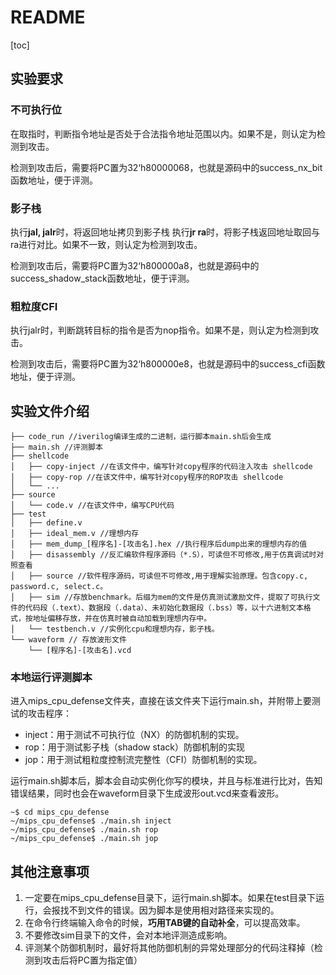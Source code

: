 # README

[toc]

## 实验要求

### 不可执行位

在取指时，判断指令地址是否处于合法指令地址范围以内。如果不是，则认定为检测到攻击。

检测到攻击后，需要将PC置为32‘h80000068，也就是源码中的success_nx_bit函数地址，便于评测。

### 影子栈

执行**jal, jalr**时，将返回地址拷贝到影子栈
执行**jr ra**时，将影子栈返回地址取回与ra进行对比。如果不一致，则认定为检测到攻击。

检测到攻击后，需要将PC置为32‘h800000a8，也就是源码中的success_shadow_stack函数地址，便于评测。

### 粗粒度CFI

执行jalr时，判断跳转目标的指令是否为nop指令。如果不是，则认定为检测到攻击。

检测到攻击后，需要将PC置为32‘h800000e8，也就是源码中的success_cfi函数地址，便于评测。

## 实验文件介绍

```mark
├── code_run //iverilog编译生成的二进制，运行脚本main.sh后会生成
├── main.sh //评测脚本
├── shellcode
│   ├── copy-inject //在该文件中，编写针对copy程序的代码注入攻击 shellcode
│   ├── copy-rop //在该文件中，编写针对copy程序的ROP攻击 shellcode
│   └── ...
├── source
│   └── code.v //在该文件中，编写CPU代码
├── test
│   ├── define.v
│   ├── ideal_mem.v //理想内存
│   ├── mem_dump_[程序名]-[攻击名].hex //执行程序后dump出来的理想内存的值
│   ├── disassembly //反汇编软件程序源码（*.S），可读但不可修改,用于仿真调试时对照查看
│   ├── source //软件程序源码，可读但不可修改,用于理解实验原理。包含copy.c, password.c, select.c。
│   ├── sim //存放benchmark。后缀为mem的文件是仿真测试激励文件，提取了可执行文件的代码段（.text）、数据段（.data）、未初始化数据段（.bss）等，以十六进制文本格式，按地址偏移存放，并在仿真时被自动加载到理想内存中。
│   └── testbench.v //实例化cpu和理想内存，影子栈。
└── waveform // 存放波形文件
    └── [程序名]-[攻击名].vcd
```

### 本地运行评测脚本

进入mips_cpu_defense文件夹，直接在该文件夹下运行main.sh，并附带上要测试的攻击程序：

- inject：用于测试不可执行位（NX）的防御机制的实现。
- rop：用于测试影子栈（shadow stack）防御机制的实现
- jop：用于测试粗粒度控制流完整性（CFI）防御机制的实现。

运行main.sh脚本后，脚本会自动实例化你写的模块，并且与标准进行比对，告知错误结果，同时也会在waveform目录下生成波形out.vcd来查看波形。

```shell
~$ cd mips_cpu_defense
~/mips_cpu_defense$ ./main.sh inject
~/mips_cpu_defense$ ./main.sh rop
~/mips_cpu_defense$ ./main.sh jop
```



## 其他注意事项

1. 一定要在mips_cpu_defense目录下，运行main.sh脚本。如果在test目录下运行，会报找不到文件的错误。因为脚本是使用相对路径来实现的。
2. 在命令行终端输入命令的时候，**巧用TAB键的自动补全**，可以提高效率。
3. 不要修改sim目录下的文件，会对本地评测造成影响。
4. 评测某个防御机制时，最好将其他防御机制的异常处理部分的代码注释掉（检测到攻击后将PC置为指定值）